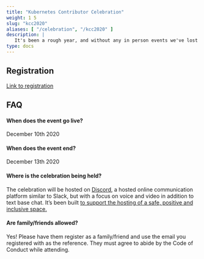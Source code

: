 ```yaml
---
title: "Kubernetes Contributor Celebration"
weight: 1 5
slug: "kcc2020"
aliases: [ "/celebration", "/kcc2020" ]
description: |
   It's been a rough year, and without any in person events we've lost the best part of the Contributor Summits - the Hallway Track. The Kubernetes Contributor Celebration is an attempt to reclaim that and celebrate our accomplishments. It's a time for us to relax, chat and do something fun with your fellow contributors!
type: docs
---
```


## Registration

[Link to registration](https://forms.gle/51tqQgxuHxLaeU1P8)

## FAQ

#### When does the event go live?
December 10th 2020

#### When does the event end?
December 13th 2020

#### Where is the celebration being held?
The celebration will be hosted on [Discord](https://discord.com/), a hosted online communication platform similar to Slack, but with a focus on voice and video in addition to text base chat. It’s been built [to support the hosting of a safe, positive and inclusive space.](https://discord.com/safety)

#### Are family/friends allowed?
Yes! Please have them register as a family/friend and use the email you registered with as the reference. They must agree to abide by the Code of Conduct while attending.

